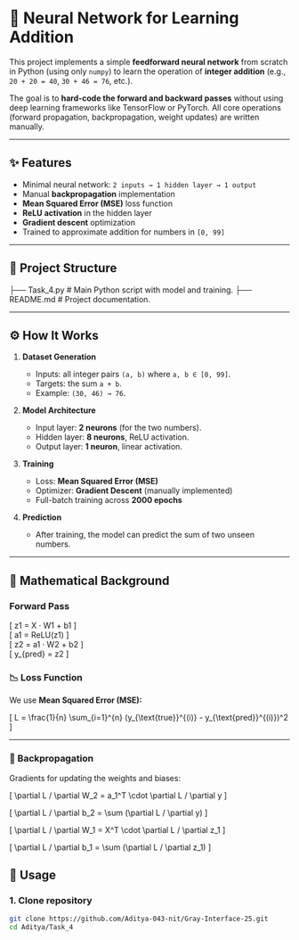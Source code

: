 # 🧮 Neural Network for Learning Addition

This project implements a simple **feedforward neural network** from scratch in Python (using only `numpy`) to learn the operation of **integer addition** (e.g., `20 + 20 = 40`, `30 + 46 = 76`, etc.).

The goal is to **hard-code the forward and backward passes** without using deep learning frameworks like TensorFlow or PyTorch. All core operations (forward propagation, backpropagation, weight updates) are written manually.

---

## ✨ Features
- Minimal neural network: `2 inputs → 1 hidden layer → 1 output`  
- Manual **backpropagation** implementation  
- **Mean Squared Error (MSE)** loss function  
- **ReLU activation** in the hidden layer  
- **Gradient descent** optimization  
- Trained to approximate addition for numbers in `[0, 99]`  

---

## 📂 Project Structure
├── Task_4.py # Main Python script with model and training.
├── README.md # Project documentation.


---

## ⚙️ How It Works
1. **Dataset Generation**  
   - Inputs: all integer pairs `(a, b)` where `a, b ∈ [0, 99]`.  
   - Targets: the sum `a + b`.  
   - Example: `(30, 46) → 76`.  

2. **Model Architecture**  
   - Input layer: **2 neurons** (for the two numbers).  
   - Hidden layer: **8 neurons**, ReLU activation.  
   - Output layer: **1 neuron**, linear activation.  

3. **Training**  
   - Loss: **Mean Squared Error (MSE)**  
   - Optimizer: **Gradient Descent** (manually implemented)  
   - Full-batch training across **2000 epochs**  

4. **Prediction**  
   - After training, the model can predict the sum of two unseen numbers.  

---

## 🧠 Mathematical Background

### Forward Pass
\[
z1 = X · W1 + b1
\]  
\[
a1 = ReLU(z1)
\]  
\[
z2 = a1 · W2 + b2
\]  
\[
y_{pred} = z2
\]  

### 📉 Loss Function
We use **Mean Squared Error (MSE):**

\[
L = \frac{1}{n} \sum_{i=1}^{n} (y_{\text{true}}^{(i)} - y_{\text{pred}}^{(i)})^2
\]

---

### 🔄 Backpropagation
Gradients for updating the weights and biases:

\[
\partial L / \partial W_2 = a_1^T \cdot \partial L / \partial y
\]

\[
\partial L / \partial b_2 = \sum (\partial L / \partial y)
\]

\[
\partial L / \partial W_1 = X^T \cdot \partial L / \partial z_1
\]

\[
\partial L / \partial b_1 = \sum (\partial L / \partial z_1)
\]

## 🚀 Usage

### 1. Clone repository
```bash
git clone https://github.com/Aditya-043-nit/Gray-Interface-25.git
cd Aditya/Task_4
